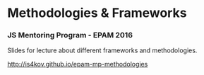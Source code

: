 # Methodologies & Frameworks

### JS Mentoring Program - EPAM 2016

Slides for lecture about different frameworks and methodologies.

http://is4kov.github.io/epam-mp-methodologies

